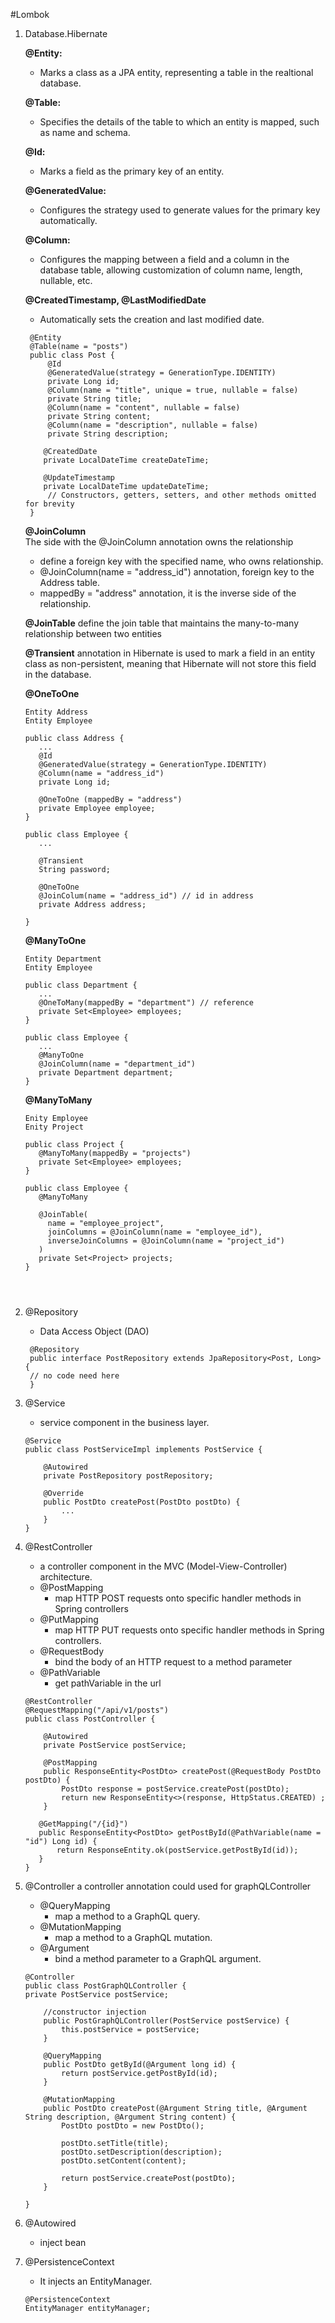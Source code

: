 #Lombok
1. Database.Hibernate

    **@Entity:**
    - Marks a class as a JPA entity, representing a table in the realtional database.   
    
   **@Table:**
   - Specifies the details of the table to which an entity is mapped, such as name and schema.

   **@Id:**
   - Marks a field as the primary key of an entity.

   **@GeneratedValue:**
   - Configures the strategy used to generate values for the primary key automatically.   

   **@Column:**
   - Configures the mapping between a field and a column in the database table, allowing customization of column name, length, nullable, etc.
   
   **@CreatedTimestamp, @LastModifiedDate**
   - Automatically sets the creation and last modified date.
   ```
    @Entity
    @Table(name = "posts")
    public class Post {
        @Id
        @GeneratedValue(strategy = GenerationType.IDENTITY)
        private Long id;
        @Column(name = "title", unique = true, nullable = false)
        private String title;
        @Column(name = "content", nullable = false)
        private String content;
        @Column(name = "description", nullable = false)
        private String description;
    
       @CreatedDate
       private LocalDateTime createDateTime;
   
       @UpdateTimestamp
       private LocalDateTime updateDateTime;
        // Constructors, getters, setters, and other methods omitted for brevity
    }
   
   ```
   **@JoinColumn**   
   The side with the @JoinColumn annotation owns the relationship
   - define a foreign key with the specified name, who owns relationship.
   - @JoinColumn(name = "address_id") annotation,  foreign key to the Address table.
   - mappedBy = "address" annotation, it is the inverse side of the relationship.

   **@JoinTable**
   define the join table that maintains the many-to-many relationship between two entities
   
   **@Transient**
   annotation in Hibernate is used to mark a field in an entity class as non-persistent, meaning that Hibernate will not store this field in the database.


   **@OneToOne**
   ```
   Entity Address
   Entity Employee
   
   public class Address {
      ...
      @Id 
      @GeneratedValue(strategy = GenerationType.IDENTITY)
      @Column(name = "address_id")
      private Long id;
   
      @OneToOne (mappedBy = "address")
      private Employee employee;
   }
   
   public class Employee {
      ...
      
      @Transient
      String password;
      
      @OneToOne
      @JoinColum(name = "address_id") // id in address
      private Address address;
      
   }
   ```
   **@ManyToOne**
   ```
   Entity Department
   Entity Employee
   
   public class Department {
      ...
      @OneToMany(mappedBy = "department") // reference
      private Set<Employee> employees;
   }
   
   public class Employee {
      ...
      @ManyToOne
      @JoinColumn(name = "department_id")
      private Department department;
   }
   ```
   **@ManyToMany**
   ```
   Enity Employee
   Enity Project
   
   public class Project {
      @ManyToMany(mappedBy = "projects")
      private Set<Employee> employees;
   }
   
   public class Employee {
      @ManyToMany
   
      @JoinTable(
        name = "employee_project",
        joinColumns = @JoinColumn(name = "employee_id"),
        inverseJoinColumns = @JoinColumn(name = "project_id")
      )
      private Set<Project> projects;
   }
   
   
   
   
   ```
1. @Repository
    - Data Access Object (DAO)
   ```
    @Repository
    public interface PostRepository extends JpaRepository<Post, Long> {
    // no code need here
    }
   ```
1. @Service
    - service component in the business layer.
    ```
    @Service
    public class PostServiceImpl implements PostService {

        @Autowired
        private PostRepository postRepository;
    
        @Override
        public PostDto createPost(PostDto postDto) {
            ...
        }
    }
    ```
1. @RestController
    - a controller component in the MVC (Model-View-Controller) architecture.
    - @PostMapping
      - map HTTP POST requests onto specific handler methods in Spring controllers
    - @PutMapping
      - map HTTP PUT requests onto specific handler methods in Spring controllers.
    - @RequestBody
      -  bind the body of an HTTP request to a method parameter
    - @PathVariable
      - get pathVariable in the url
    ```
    @RestController
    @RequestMapping("/api/v1/posts")
    public class PostController {
    
        @Autowired
        private PostService postService;
    
        @PostMapping
        public ResponseEntity<PostDto> createPost(@RequestBody PostDto postDto) {
            PostDto response = postService.createPost(postDto);
            return new ResponseEntity<>(response, HttpStatus.CREATED) ;
        }
   
       @GetMapping("/{id}")
       public ResponseEntity<PostDto> getPostById(@PathVariable(name = "id") Long id) {
           return ResponseEntity.ok(postService.getPostById(id));
       }
    }
    ```
1. @Controller
   a controller annotation
   could used for graphQLController
   - @QueryMapping
      - map a method to a GraphQL query.
   - @MutationMapping
     - map a method to a GraphQL mutation.
   - @Argument
     - bind a method parameter to a GraphQL argument.
   ```
   @Controller
   public class PostGraphQLController {
   private PostService postService;
   
       //constructor injection
       public PostGraphQLController(PostService postService) {
           this.postService = postService;
       }
   
       @QueryMapping
       public PostDto getById(@Argument long id) {
           return postService.getPostById(id);
       }
   
       @MutationMapping
       public PostDto createPost(@Argument String title, @Argument String description, @Argument String content) {
           PostDto postDto = new PostDto();
   
           postDto.setTitle(title);
           postDto.setDescription(description);
           postDto.setContent(content);
   
           return postService.createPost(postDto);
       }

   }
   ```
1. @Autowired
   - inject bean

1. @PersistenceContext
   - It injects an EntityManager.
   ```
   @PersistenceContext
   EntityManager entityManager;
   ```

